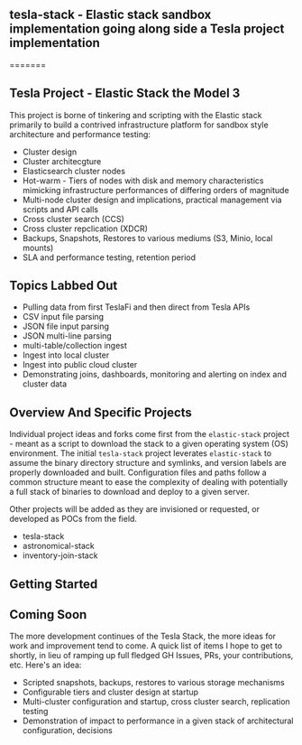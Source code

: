 ## tesla-stack - Elastic stack sandbox implementation going along side a Tesla project implementation
=======
## Tesla Project - Elastic Stack the Model 3

This project is borne of tinkering and scripting with the Elastic stack primarily to build a contrived infrastructure platform for sandbox style architecture and performance testing:
- Cluster design
- Cluster architecgture
- Elasticsearch cluster nodes
- Hot-warm - Tiers of nodes with disk and memory characteristics mimicking infrastructure performances of differing orders of magnitude
- Multi-node cluster design and implications, practical management via scripts and API calls
- Cross cluster search (CCS)
- Cross cluster repclication (XDCR)
- Backups, Snapshots, Restores to various mediums (S3, Minio, local mounts)
- SLA and performance testing, retention period

## Topics Labbed Out 

- Pulling data from first TeslaFi and then direct from Tesla APIs
- CSV input file parsing
- JSON file input parsing
- JSON multi-line parsing
- multi-table/collection ingest
- Ingest into local cluster
- Ingest into public cloud cluster
- Demonstrating joins, dashboards, monitoring and alerting on index and cluster data

## Overview And Specific Projects

Individual project ideas and forks come first from the `elastic-stack` project - meant as a script to download the stack to a given operating system (OS) environment. The initial `tesla-stack` project leverates `elastic-stack` to assume the binary directory structure and symlinks, and version labels are properly downloaded and built. Configuration files and paths follow a common structure meant to ease the complexity of dealing with potentially a full stack of binaries to download and deploy to a given server. 

Other projects will be added as they are invisioned or requested, or developed as POCs from the field.   

- tesla-stack
- astronomical-stack
- inventory-join-stack

## Getting Started


## Coming Soon

The more development continues of the Tesla Stack, the more ideas for work and improvement tend to come. A quick list of items I hope to get to shortly, in lieu of ramping up full fledged GH Issues, PRs, your contributions, etc. Here's an idea:

- Scripted snapshots, backups, restores to various storage mechanisms
- Configurable tiers and cluster design at startup
- Multi-cluster configuration and startup, cross cluster search, replication testing
- Demonstration of impact to performance in a given stack of architectural configuration, decisions



